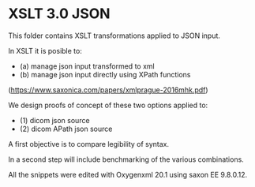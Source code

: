 # XSLT 3.0 JSON

This folder contains XSLT transformations applied to JSON input.

In XSLT it is posible to:

- (a) manage json input transformed to xml
- (b) manage json input directly using XPath functions

(https://www.saxonica.com/papers/xmlprague-2016mhk.pdf)

We design proofs of concept of these two options applied to:

- (1) dicom json source
- (2) dicom APath json source

A first objective is to compare legibility of syntax.

In a second step will include benchmarking of the various combinations.

All the snippets were edited with Oxygenxml 20.1 using saxon EE 9.8.0.12.
